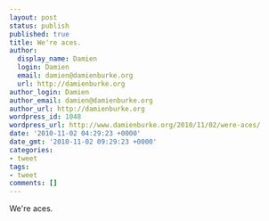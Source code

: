 ```yaml
---
layout: post
status: publish
published: true
title: We're aces.
author:
  display_name: Damien
  login: Damien
  email: damien@damienburke.org
  url: http://damienburke.org
author_login: Damien
author_email: damien@damienburke.org
author_url: http://damienburke.org
wordpress_id: 1048
wordpress_url: http://www.damienburke.org/2010/11/02/were-aces/
date: '2010-11-02 04:29:23 +0000'
date_gmt: '2010-11-02 09:29:23 +0000'
categories:
- tweet
tags:
- tweet
comments: []
---
```

<p>We're aces.</p>
